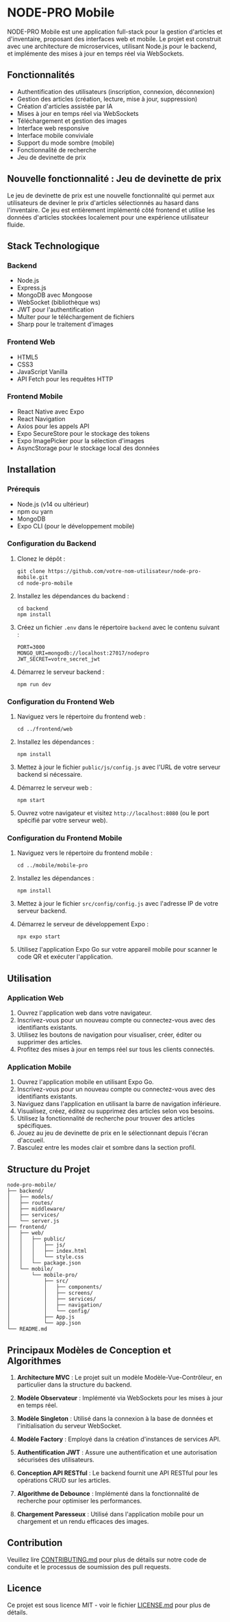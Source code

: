 # NODE-PRO Mobile

NODE-PRO Mobile est une application full-stack pour la gestion d'articles et d'inventaire, proposant des interfaces web et mobile. Le projet est construit avec une architecture de microservices, utilisant Node.js pour le backend, et implémente des mises à jour en temps réel via WebSockets.

## Fonctionnalités

- Authentification des utilisateurs (inscription, connexion, déconnexion)
- Gestion des articles (création, lecture, mise à jour, suppression)
- Création d'articles assistée par IA
- Mises à jour en temps réel via WebSockets
- Téléchargement et gestion des images
- Interface web responsive
- Interface mobile conviviale
- Support du mode sombre (mobile)
- Fonctionnalité de recherche
- Jeu de devinette de prix

## Nouvelle fonctionnalité : Jeu de devinette de prix

Le jeu de devinette de prix est une nouvelle fonctionnalité qui permet aux utilisateurs de deviner le prix d'articles sélectionnés au hasard dans l'inventaire. Ce jeu est entièrement implémenté côté frontend et utilise les données d'articles stockées localement pour une expérience utilisateur fluide.

## Stack Technologique

### Backend

- Node.js
- Express.js
- MongoDB avec Mongoose
- WebSocket (bibliothèque ws)
- JWT pour l'authentification
- Multer pour le téléchargement de fichiers
- Sharp pour le traitement d'images

### Frontend Web

- HTML5
- CSS3
- JavaScript Vanilla
- API Fetch pour les requêtes HTTP

### Frontend Mobile

- React Native avec Expo
- React Navigation
- Axios pour les appels API
- Expo SecureStore pour le stockage des tokens
- Expo ImagePicker pour la sélection d'images
- AsyncStorage pour le stockage local des données

## Installation

### Prérequis

- Node.js (v14 ou ultérieur)
- npm ou yarn
- MongoDB
- Expo CLI (pour le développement mobile)

### Configuration du Backend

1. Clonez le dépôt :

   ```
   git clone https://github.com/votre-nom-utilisateur/node-pro-mobile.git
   cd node-pro-mobile
   ```

2. Installez les dépendances du backend :

   ```
   cd backend
   npm install
   ```

3. Créez un fichier `.env` dans le répertoire `backend` avec le contenu suivant :

   ```
   PORT=3000
   MONGO_URI=mongodb://localhost:27017/nodepro
   JWT_SECRET=votre_secret_jwt
   ```

4. Démarrez le serveur backend :
   ```
   npm run dev
   ```

### Configuration du Frontend Web

1. Naviguez vers le répertoire du frontend web :

   ```
   cd ../frontend/web
   ```

2. Installez les dépendances :

   ```
   npm install
   ```

3. Mettez à jour le fichier `public/js/config.js` avec l'URL de votre serveur backend si nécessaire.

4. Démarrez le serveur web :

   ```
   npm start
   ```

5. Ouvrez votre navigateur et visitez `http://localhost:8080` (ou le port spécifié par votre serveur web).

### Configuration du Frontend Mobile

1. Naviguez vers le répertoire du frontend mobile :

   ```
   cd ../mobile/mobile-pro
   ```

2. Installez les dépendances :

   ```
   npm install
   ```

3. Mettez à jour le fichier `src/config/config.js` avec l'adresse IP de votre serveur backend.

4. Démarrez le serveur de développement Expo :

   ```
   npx expo start
   ```

5. Utilisez l'application Expo Go sur votre appareil mobile pour scanner le code QR et exécuter l'application.

## Utilisation

### Application Web

1. Ouvrez l'application web dans votre navigateur.
2. Inscrivez-vous pour un nouveau compte ou connectez-vous avec des identifiants existants.
3. Utilisez les boutons de navigation pour visualiser, créer, éditer ou supprimer des articles.
4. Profitez des mises à jour en temps réel sur tous les clients connectés.

### Application Mobile

1. Ouvrez l'application mobile en utilisant Expo Go.
2. Inscrivez-vous pour un nouveau compte ou connectez-vous avec des identifiants existants.
3. Naviguez dans l'application en utilisant la barre de navigation inférieure.
4. Visualisez, créez, éditez ou supprimez des articles selon vos besoins.
5. Utilisez la fonctionnalité de recherche pour trouver des articles spécifiques.
6. Jouez au jeu de devinette de prix en le sélectionnant depuis l'écran d'accueil.
7. Basculez entre les modes clair et sombre dans la section profil.

## Structure du Projet

```
node-pro-mobile/
├── backend/
│   ├── models/
│   ├── routes/
│   ├── middleware/
│   ├── services/
│   └── server.js
├── frontend/
│   ├── web/
│   │   ├── public/
│   │   │   ├── js/
│   │   │   ├── index.html
│   │   │   └── style.css
│   │   └── package.json
│   └── mobile/
│       └── mobile-pro/
│           ├── src/
│           │   ├── components/
│           │   ├── screens/
│           │   ├── services/
│           │   ├── navigation/
│           │   └── config/
│           ├── App.js
│           └── app.json
└── README.md
```

## Principaux Modèles de Conception et Algorithmes

1. **Architecture MVC** : Le projet suit un modèle Modèle-Vue-Contrôleur, en particulier dans la structure du backend.

2. **Modèle Observateur** : Implémenté via WebSockets pour les mises à jour en temps réel.

3. **Modèle Singleton** : Utilisé dans la connexion à la base de données et l'initialisation du serveur WebSocket.

4. **Modèle Factory** : Employé dans la création d'instances de services API.

5. **Authentification JWT** : Assure une authentification et une autorisation sécurisées des utilisateurs.

6. **Conception API RESTful** : Le backend fournit une API RESTful pour les opérations CRUD sur les articles.

7. **Algorithme de Debounce** : Implémenté dans la fonctionnalité de recherche pour optimiser les performances.

8. **Chargement Paresseux** : Utilisé dans l'application mobile pour un chargement et un rendu efficaces des images.

## Contribution

Veuillez lire [CONTRIBUTING.md](CONTRIBUTING.md) pour plus de détails sur notre code de conduite et le processus de soumission des pull requests.

## Licence

Ce projet est sous licence MIT - voir le fichier [LICENSE.md](LICENSE.md) pour plus de détails.
